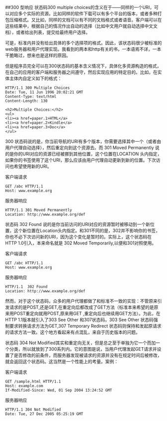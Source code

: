 ##300 型响应
状态码300 multiple choices的含义在于——同样的一个URI，可以对应多个实际的资源。比如同样的软件下载可以有多个平台的版本，或者多种打包压缩格式。又比如，同样的文档可以有不同的文档格式或者语音。客户端可以在这些结果中，根据自己的情况作出自动的选择（比如中文用户就自动选择中文文档），或者给出列表，提交给最终用户选择。

可是，标准内并没有给出具体的多个选择项的格式。因此，该状态码很少被标准的web服务器和用户代理实现。我看到的两本和http有关的书，一本语焉不详，一本干脆略过，想来也是这样的原因。

但是程序员完全可以在300状态码的基本含义情况下，具体化多资源构造的格式，在自己的应用的客户端和服务器之间遵守，然后实现应用的特定目的。比如，在实体主体内自定义如下的格式：

    HTTP/1.1 300 Multiple Choices
    Date: Tue, 11 Jun 1996 20:02:21 GMT
    Content-Type: text/html
    Content-Length: 130

    <h2>Multiple Choices:</h2>
    <ul>
    <li><a href=paper.1>HTML</a>
    <li><a href=paper.2>Kindle</a>
    <li><a href=paper.3>Doc</a>
    </ul>

300 状态码说的是，你当前导航的URI有多个版本，你需要选择其中一个（或者由用户代理自动选择），然后重定向到这个资源去。而 301 Moved Permanently 说的是你的URI对应的资源已经被挪到其他位置，这个位置在LOCATION 头内指定，如果你的书签使用了这个URI，那么应该由用户代理自动更新到新的位置。下次访问也希望使用新的URI。

客户端请求

    GET /abc HTTP/1.1
    Host: www.example.org

服务器响应

    HTTP/1.1 301 Moved Permanently
    Location: http://www.example.org/def



状态码 302 Found 说的是你当前访问的URI对应的资源暂时被移动到一个新位置，这个新位置在Location头内指定。和301不同的是，302并不影响你的书签，你也不必下次访问新的URI，因为这个变化是暂时的。实际上，这个状态码在HTTP 1.0引入，本来命名就是 302 Moved Temporarily,以便和301对照使用。

客户端请求

    GET /abc HTTP/1.1
    Host: www.example.org

服务器响应

    HTTP/1.1  302 Found
    Location: http://www.example.org/def


然而，对于这个状态码，众多的用户代理都做了和标准不一致的实现：不管原来引发请求的是POST,还是GET,在重定向后都改成了GET方法（标准本来希望的是原来用POST重定向就用POST,原来用GET ,重定向后也继续用GET方法）。为此，在HTTP 1.1版本就引入了303  See Other 和307状态码，303  See Other 状态码强制要求转换请求方法为GET,307  Temporary Redirect 状态码则保持和发起原请求的请求方法一致。这个地方看起来有点混乱，来自于历史版本的问题。

状态码 304 Not Modified其实和重定向无关，但是总之至于单独为它一个而加一个分类，所以就放到了300系列内。它的意图是说，当用户代理发起GET请求并设置了是否修改的前条件，而服务器发现被请求的资源并没有在规定时间后被修改，就会返回这个状态码。这当然是一个性能上的考量。案例：

客户端请求

    GET /sample.html HTTP/1.1
    Host: example.com
    If-Modified-Since: Wed, 01 Sep 2004 13:24:52 GMT

服务器响应

    HTTP/1.1 304 Not Modified
    Date: Tue, 27 Dec 2005 05:25:19 GMT








